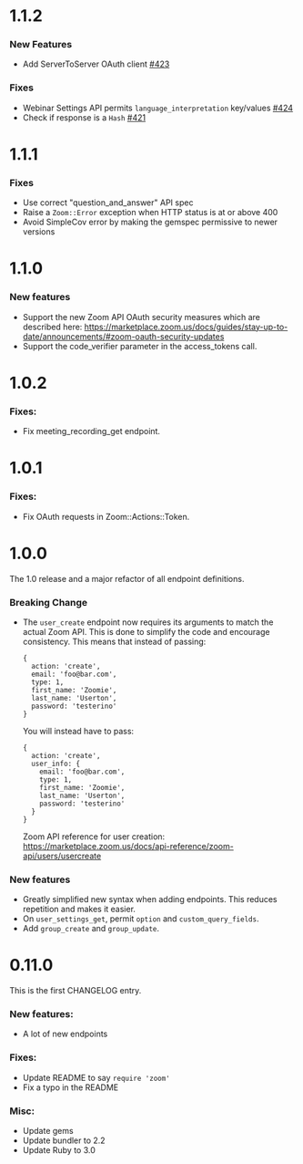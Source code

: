 # 1.1.2

### New Features

* Add ServerToServer OAuth client [#423](https://github.com/hintmedia/zoom_rb/pull/423)

### Fixes

* Webinar Settings API permits `language_interpretation` key/values [#424](https://github.com/hintmedia/zoom_rb/pull/424)
* Check if response is a `Hash` [#421](https://github.com/hintmedia/zoom_rb/pull/421)


# 1.1.1

### Fixes
* Use correct "question_and_answer" API spec
* Raise a `Zoom::Error` exception when HTTP status is at or above 400
* Avoid SimpleCov error by making the gemspec permissive to newer versions

# 1.1.0

### New features
* Support the new Zoom API OAuth security measures which are described here:
  https://marketplace.zoom.us/docs/guides/stay-up-to-date/announcements/#zoom-oauth-security-updates
* Support the code_verifier parameter in the access_tokens call.

# 1.0.2

### Fixes:
* Fix meeting_recording_get endpoint.

# 1.0.1

### Fixes:
* Fix OAuth requests in Zoom::Actions::Token.

# 1.0.0

The 1.0 release and a major refactor of all endpoint definitions.

### Breaking Change
* The `user_create` endpoint now requires its arguments to match the actual Zoom API.
  This is done to simplify the code and encourage consistency.
  This means that instead of passing:
  ```
  {
    action: 'create',
    email: 'foo@bar.com',
    type: 1,
    first_name: 'Zoomie',
    last_name: 'Userton',
    password: 'testerino'
  }
  ```
  You will instead have to pass:
  ```
  {
    action: 'create',
    user_info: {
      email: 'foo@bar.com',
      type: 1,
      first_name: 'Zoomie',
      last_name: 'Userton',
      password: 'testerino'
    }
  }
  ```
  Zoom API reference for user creation: https://marketplace.zoom.us/docs/api-reference/zoom-api/users/usercreate

### New features
* Greatly simplified new syntax when adding endpoints. This reduces repetition and makes it easier.
* On `user_settings_get`, permit `option` and `custom_query_fields`.
* Add `group_create` and `group_update`.

# 0.11.0

This is the first CHANGELOG entry.

### New features:
* A lot of new endpoints

### Fixes:
* Update README to say `require 'zoom'`
* Fix a typo in the README

### Misc:
* Update gems
* Update bundler to 2.2
* Update Ruby to 3.0
